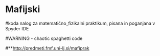 # Mafijski
#koda nalog za matematično_fizikalni praktikum, pisana in poganjana v Spyder IDE 


#WARNING - chaotic spaghetti code


#**http://predmeti.fmf.uni-lj.si/mafiprak
